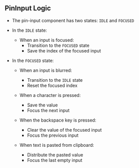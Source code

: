 ## PinInput Logic

- The pin-input component has two states: `IDLE` and `FOCUSED`

- In the `IDLE` state:

  - When an input is focused:
    - Transition to the `FOCUSED` state
    - Save the index of the focused input

- In the `FOCUSED` state:

  - When an input is blurred:

    - Transition to the `IDLE` state
    - Reset the focused index

  - When a character is pressed:

    - Save the value
    - Focus the next input

  - When the backspace key is pressed:

    - Clear the value of the focused input
    - Focus the previous input

  - When text is pasted from clipboard:

    - Distribute the pasted value
    - Focus the last empty input
